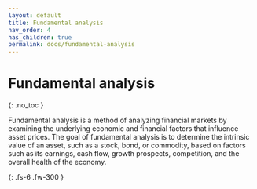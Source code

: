 ```yaml
---
layout: default
title: Fundamental analysis
nav_order: 4
has_children: true
permalink: docs/fundamental-analysis
---
```


# Fundamental analysis
{: .no_toc }

Fundamental analysis is a method of analyzing financial markets by examining the underlying economic and financial factors that influence asset prices. The goal of fundamental analysis is to determine the intrinsic value of an asset, such as a stock, bond, or commodity, based on factors such as its earnings, cash flow, growth prospects, competition, and the overall health of the economy.

{: .fs-6 .fw-300 }